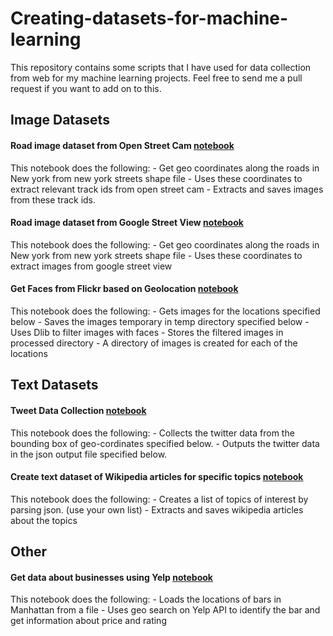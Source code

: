 # Creating-datasets-for-machine-learning

This repository contains some scripts that I have used for data collection from web for my machine learning projects. Feel free to send me a pull request if you want to add on to this.

## Image Datasets

#### Road image dataset from Open Street Cam [notebook](https://github.com/muaz-urwa/Creating-datasets-for-machine-learning/blob/master/Create%20road%20Image%20Dataset%20from%20Open%20Street%20Cam.ipynb)
This notebook does the following:
    - Get geo coordinates along the roads in New york from new york streets shape file
    - Uses these coordinates to extract relevant track ids from open street cam
    - Extracts and saves images from these track ids.

#### Road image dataset from Google Street View [notebook](https://github.com/muaz-urwa/Creating-datasets-for-machine-learning/blob/master/Create%20road%20image%20dataset%20from%20Google%20Street%20View.ipynb)
This notebook does the following:
    - Get geo coordinates along the roads in New york from new york streets shape file
    - Uses these coordinates to extract images from google street view

#### Get Faces from Flickr based on Geolocation [notebook](https://github.com/muaz-urwa/Creating-datasets-for-machine-learning/blob/master/Get%20%20Flickr%20Faces%20by%20GeoLocation.ipynb)
This notebook does the following:
    - Gets images for the locations specified below
    - Saves the images temporary in temp directory specified below
    - Uses Dlib to filter images with faces
    - Stores the filtered images in processed directory
    - A directory of images is created for each of the locations

## Text Datasets

#### Tweet Data Collection [notebook](https://github.com/muaz-urwa/Creating-datasets-for-machine-learning/blob/master/Collect%20Tweets%20%20by%20Location.ipynb)
This notebook does the following:
    - Collects the twitter data from the bounding box of geo-cordinates specified below.
    - Outputs the twitter data in the json output file specified below.

#### Create text dataset of Wikipedia articles for specific topics [notebook](https://github.com/muaz-urwa/Creating-datasets-for-machine-learning/blob/master/Create%20text%20dataset%20of%20Wikipedia%20articles%20for%20specific%20topics.ipynb)
This notebook does the following:
    - Creates a list of topics of interest by parsing json. (use your own list)
    - Extracts and saves wikipedia articles about the topics

## Other

#### Get data about businesses using Yelp [notebook](https://github.com/muaz-urwa/Creating-datasets-for-machine-learning/blob/master/Get%20data%20about%20business%20using%20Yelp.ipynb)
This notebook does the following:
    - Loads the locations of bars in Manhattan from a file
    - Uses geo search on Yelp API to identify the bar and get information about price and rating



